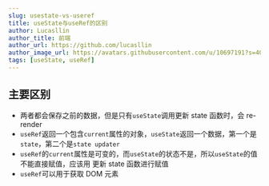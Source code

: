 ```yaml
---
slug: usestate-vs-useref
title: useState与useRef的区别
author: Lucasllin
author_title: 前端
author_url: https://github.com/lucasllin
author_image_url: https://avatars.githubusercontent.com/u/10697191?s=400&v=4
tags: [useState, useRef]
---
```


## 主要区别

- 两者都会保存之前的数据，但是只有`useState`调用更新 state 函数时，会 re-render
- `useRef`返回一个包含`current`属性的对象，`useState`返回一个数据，第一个是`state`，第二个是`state updater`
- `useRef`的`current`属性是可变的，而`useState`的状态不是，所以`useState`的值不能直接赋值，应该用 更新 state 函数进行赋值
- `useRef`可以用于获取 DOM 元素
